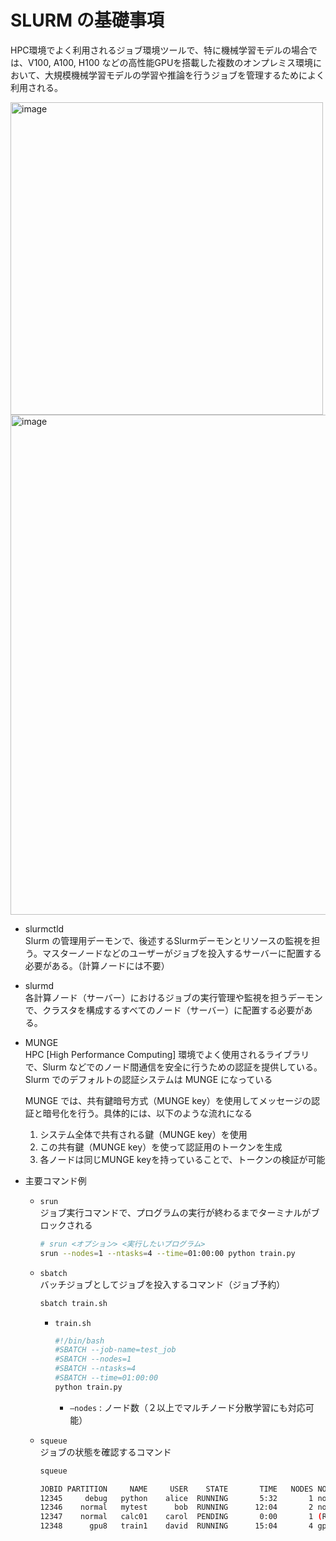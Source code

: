 # SLURM の基礎事項

HPC環境でよく利用されるジョブ環境ツールで、特に機械学習モデルの場合では、V100, A100, H100 などの高性能GPUを搭載した複数のオンプレミス環境において、大規模機械学習モデルの学習や推論を行うジョブを管理するためによく利用される。

<img width="500" alt="image" src="https://github.com/user-attachments/assets/f29c3880-9d17-4db6-bc41-05f6361a9b7b" />

<img width="800" alt="image" src="https://github.com/user-attachments/assets/6045435e-6c1f-4fd3-ba0d-8ef7ec8fce3a" />

- slurmctld<br>
    Slurm の管理用デーモンで、後述するSlurmデーモンとリソースの監視を担う。マスターノードなどのユーザーがジョブを投入するサーバーに配置する必要がある。（計算ノードには不要）

- slurmd<br>
    各計算ノード（サーバー）におけるジョブの実行管理や監視を担うデーモンで、クラスタを構成するすべてのノード（サーバー）に配置する必要がある。

- MUNGE<br>
    HPC [High Performance Computing] 環境でよく使用されるライブラリで、Slurm などでのノード間通信を安全に行うための認証を提供している。<br>
    Slurm でのデフォルトの認証システムは MUNGE になっている

    MUNGE では、共有鍵暗号方式（MUNGE key）を使用してメッセージの認証と暗号化を行う。具体的には、以下のような流れになる
    1. システム全体で共有される鍵（MUNGE key）を使用
    2. この共有鍵（MUNGE key）を使って認証用のトークンを生成
    3. 各ノードは同じMUNGE keyを持っていることで、トークンの検証が可能

- 主要コマンド例<br>

    - `srun`<br>
        ジョブ実行コマンドで、プログラムの実行が終わるまでターミナルがブロックされる
        ```bash
        # srun <オプション> <実行したいプログラム>
        srun --nodes=1 --ntasks=4 --time=01:00:00 python train.py
        ```

    - `sbatch`<br>
        バッチジョブとしてジョブを投入するコマンド（ジョブ予約）<br>
        ```bash
        sbatch train.sh
        ```

        - `train.sh`
            ```bash
            #!/bin/bash
            #SBATCH --job-name=test_job
            #SBATCH --nodes=1
            #SBATCH --ntasks=4
            #SBATCH --time=01:00:00
            python train.py
            ```
            - `—nodes` : ノード数（２以上でマルチノード分散学習にも対応可能）

    - `squeue`<br>
        ジョブの状態を確認するコマンド<br>
        ```bash
        squeue
        ```
        ```bash
        JOBID PARTITION     NAME     USER    STATE       TIME   NODES NODELIST(REASON)
        12345     debug   python    alice  RUNNING       5:32       1 node01
        12346    normal   mytest      bob  RUNNING      12:04       2 node[02-03]
        12347    normal   calc01    carol  PENDING       0:00       1 (Resources)
        12348      gpu8   train1    david  RUNNING      15:04       4 gpu[01-04]
        ```
